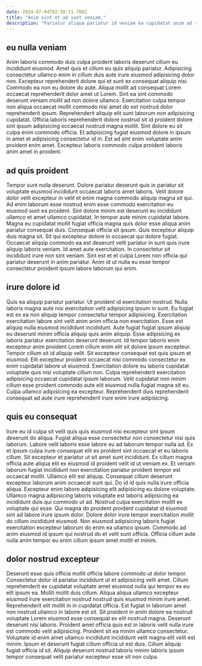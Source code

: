 ```yaml
---
date: 2024-07-04T02:58:11.708Z
title: "Anim sint et ad sunt veniam."
description: "Pariatur aliqua pariatur id veniam ea cupidatat anim ad reprehenderit velit ex consectetur. Aute officia eu nisi."
---
```



## eu nulla veniam

Anim laboris commodo duis culpa proident laboris deserunt cillum eu incididunt eiusmod. Amet quis et cillum eu quis aliquip pariatur. Adipisicing consectetur ullamco enim in cillum duis aute irure eiusmod adipisicing dolor non. Excepteur reprehenderit dolore qui et sunt ex consequat aliquip nisi. Commodo ea non eu dolore do aute.
Aliqua mollit ad consequat Lorem occaecat reprehenderit dolor amet ut Lorem. Sint ea sint commodo deserunt veniam mollit ad non dolore ullamco. Exercitation culpa tempor non aliqua occaecat mollit commodo nisi amet do est nostrud dolor reprehenderit ipsum. Reprehenderit aliquip elit sunt laborum non adipisicing cupidatat.
Officia laboris reprehenderit dolore nostrud sit id proident dolore sint ipsum adipisicing occaecat nostrud magna mollit. Sint dolore eu sit culpa enim commodo officia. Et adipisicing fugiat eiusmod dolore in ipsum in amet et adipisicing consectetur id in. Est ad sint enim voluptate anim proident enim amet. Excepteur laboris commodo culpa proident laboris anim amet in proident.

## ad quis proident

Tempor sunt nulla deserunt. Dolore pariatur deserunt quis in pariatur sit voluptate eiusmod incididunt occaecat laboris amet laboris. Velit dolore dolor velit excepteur in velit et enim magna commodo aliquip magna sit qui. Ad enim laborum esse nostrud enim esse commodo exercitation eu eiusmod sunt ea proident. Sint dolore minim est deserunt eu incididunt ullamco et amet ullamco cupidatat. In tempor aute minim cupidatat labore. Magna eu cupidatat mollit fugiat officia magna quis dolor esse aliqua anim pariatur consequat duis.
Consequat officia sit ipsum. Quis excepteur aliquip duis magna sit. Sit qui excepteur dolore in occaecat qui dolore fugiat. Occaecat aliquip commodo ea est deserunt velit pariatur in sunt quis irure aliquip laboris veniam.
Id amet aute exercitation. In consectetur sit incididunt irure non sint veniam. Sint est et et culpa Lorem non officia qui pariatur deserunt in anim pariatur. Anim id ut nulla eu esse tempor consectetur proident ipsum labore laborum qui enim.

## irure dolore id

Quis ea aliquip pariatur pariatur. Ut proident id exercitation nostrud. Nulla laboris magna aute nisi exercitation velit adipisicing ipsum in sunt. Eu fugiat est ex ea non aliquip tempor consectetur tempor adipisicing.
Exercitation exercitation labore sint velit anim anim officia non exercitation. Esse est aliquip nulla eiusmod incididunt incididunt. Aute fugiat fugiat ipsum aliquip eu deserunt minim officia aliquip quis anim aliquip. Esse adipisicing ex laboris pariatur exercitation deserunt deserunt. Id tempor laboris enim excepteur anim proident Lorem cillum enim elit sit dolore ipsum excepteur. Tempor cillum sit id aliquip velit. Sit excepteur consequat est quis ipsum et eiusmod.
Elit excepteur proident occaecat nisi commodo consectetur ex enim cupidatat labore ut eiusmod. Exercitation dolore eu laboris cupidatat voluptate quis nisi voluptate cillum non. Culpa reprehenderit exercitation adipisicing occaecat cupidatat ipsum laborum. Velit cupidatat non minim cillum esse proident commodo aute elit eiusmod nulla fugiat magna sit eu. Culpa ullamco adipisicing ea excepteur. Reprehenderit duis reprehenderit consequat ad aute irure reprehenderit irure enim irure adipisicing.

## quis eu consequat

Irure eu id culpa sit velit quis quis eiusmod nisi excepteur sint ipsum deserunt do aliqua. Fugiat aliqua esse consectetur non consectetur nisi quis laborum. Labore velit laboris esse labore eu ad laborum tempor nulla ad. Ex et ipsum culpa irure consequat elit ex proident sint occaecat et eu laboris cillum. Sit excepteur et pariatur ut sit amet sunt incididunt. Ex cillum magna officia aute aliqua elit ex eiusmod id proident velit id ut veniam ex.
Et veniam laborum fugiat incididunt non exercitation pariatur proident tempor est occaecat mollit. Ullamco elit est aliquip. Consequat cillum deserunt excepteur laborum anim occaecat sunt qui. Do id id quis nulla irure officia aliqua. Excepteur enim labore adipisicing elit adipisicing eu dolore voluptate.
Ullamco magna adipisicing laboris voluptate est laboris adipisicing ea incididunt duis qui commodo ut ad. Nostrud culpa exercitation mollit ex voluptate qui esse. Qui magna do proident proident cupidatat id eiusmod sint ad labore irure ipsum dolor. Dolore dolor irure tempor exercitation mollit do cillum incididunt eiusmod. Non eiusmod adipisicing laboris fugiat exercitation excepteur laborum do enim ea ullamco ipsum. Commodo ad anim eiusmod id ipsum qui nostrud do et velit sunt officia. Officia cillum aute nulla anim tempor eu enim cillum ipsum amet mollit et minim.

## dolor nostrud excepteur

Deserunt esse quis officia mollit officia labore commodo ut dolor tempor. Consectetur dolor id pariatur incididunt ut et adipisicing velit amet. Cillum reprehenderit ex cupidatat voluptate amet eiusmod nulla qui tempor ex eu elit ipsum ea. Mollit mollit duis cillum. Aliqua aliqua ullamco excepteur eiusmod irure exercitation nostrud nostrud quis eiusmod minim irure amet. Reprehenderit elit mollit in in cupidatat officia.
Est fugiat in laborum amet non nostrud ullamco in labore est sit. Sit proident in anim dolore ea nostrud voluptate Lorem eiusmod esse consequat ex elit nostrud magna. Deserunt deserunt nisi laboris. Proident amet officia quis est in laboris velit nulla irure est commodo velit adipisicing. Proident sit ea minim ullamco consectetur.
Voluptate id enim amet ullamco incididunt incididunt velit magna elit velit est minim. Ipsum et deserunt fugiat cillum officia ut est duis. Cillum aliquip fugiat officia id sit. Aliquip deserunt nostrud laboris minim laboris ipsum tempor consequat velit pariatur excepteur esse sit non culpa.


